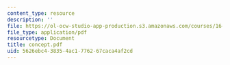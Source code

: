 ```yaml
---
content_type: resource
description: ''
file: https://ol-ocw-studio-app-production.s3.amazonaws.com/courses/16-01-unified-engineering-i-ii-iii-iv-fall-2005-spring-2006/5626ebc438354ac1776267caca4af2cd_concept.pdf
file_type: application/pdf
resourcetype: Document
title: concept.pdf
uid: 5626ebc4-3835-4ac1-7762-67caca4af2cd
---
```

